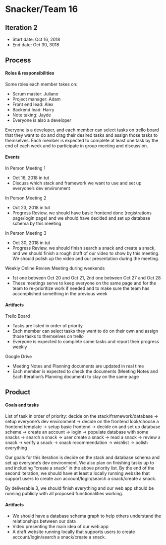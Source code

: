 # Snacker/Team 16

## Iteration 2

 * Start date: Oct 16, 2018
 * End date: Oct 30, 3018

## Process

#### Roles & responsibilities

Some roles each member takes on:
 * Scrum master: Juliano
 * Project manager: Adam
 * Front end lead: Alex
 * Backend lead: Harry
 * Note taking: Jayde
 * Everyone is also a developer

Everyone is a developer, and each member can select tasks on trello board that they want to do and drag their desired tasks and assign those tasks to themselves. Each member is expected to complete at least one task by the end of each week and to participate in group meeting and discussion.

#### Events

In Person Meeting 1
 * Oct 16, 2018 in tut
 * Discuss which stack and framework we want to use and set up everyone’s dev environment

In Person Meeting 2
 * Oct 23, 2018 in tut
 * Progress Review, we should have basic frontend done (registrations page/login page) and we should have decided and set up database schema by this meeting

In Person Meeting 3
 * Oct 30, 2018 in tut
 * Progress Review, we should finish search a snack and create a snack, and we should finish a rough draft of our video to show by this meeting. We should polish up the video and our presentation during the meeting.

Weekly Online Review Meeting during weekends
 * 1st one between Oct 20 and Oct 21, 2nd one between Oct 27 and Oct 28
 * These meetings serve to keep everyone on the same page and for the team to re-prioritize work if needed and to make sure the team has accomplished something in the previous week

#### Artifacts

Trello Board
 * Tasks are listed in order of priority
 * Each member can select tasks they want to do on their own and assign those tasks to themselves on trello
 * Everyone is expected to complete some tasks and report their progress weekly

Google Drive
 * Meeting Notes and Planning documents are updated in real time
 * Each member is expected to check the documents (Meeting Notes and Each Iteration’s Planning document) to stay on the same page

## Product

#### Goals and tasks

List of task in order of priority: decide on the stack/framework/database -> setup everyone’s dev environment -> decide on the frontend look/choose a frontend template -> setup basic frontend -> decide on and set up database scheme -> create an account -> login -> populate database with some snacks -> search a snack -> user create a snack -> read a snack -> review a snack -> verify a snack -> snack recommendation -> wishlist -> polish everything

Our goals for this iteration is decide on the stack and database schema and set up everyone’s dev environment. We also plan on finishing tasks up to and including “create a snack” in the above priority list. By the end of the second iteration, we should have at least a locally running website that support users to create acn account/login/search a snack/create a snack.

By deliverable 3, we should finish everything and our web app should be running publicly with all proposed functionalities working.

#### Artifacts

 * We should have a database schema graph to help others understand the relationships between our data
 * Video presenting the main idea of our web app
 * A draft website running locally that supports users to create account/login/search a snack/create a snack.
